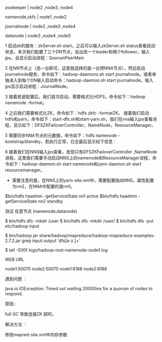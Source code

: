 
zookeeper | node2 ,node3, node4

namenode,zkfc  | node1 ,node2

journalnode | node2 ,node3 ,node4

datanode | node3 ,node4 ,node5


1 启动zk的服务：zkServer.sh start，之后可以输入zkServer.sh status查看启动状态，本次我们配置了三个DN节点，会出现一个leader和两个follower。输入jps，会显示启动进程：QuorumPeerMain

2 在NN节点上（选一台即可，这里我选择的是一台预NNA节点），然后启动journalnode服务，命令如下：hadoop-daemons.sh start journalnode。或者单独进入到每个DN输入启动命令：hadoop-daemon.sh start journalnode。输入jps显示启动进程：JournalNode。

3 接着若是配置后，我们首次启动，需要格式化HDFS，命令如下：hadoop namenode -format。

4 之后我们需要格式化ZK，命令如下：hdfs zkfc -formatZK。
接着我们启动hdfs和yarn，命令如下：start-dfs.sh和start-yarn.sh，我们在nna输入jps查看进程，显示如下：DFSZKFailoverController，NameNode，ResourceManager。

5 需要同步NNA节点的元数据，命令如下：hdfs namenode -bootstrapStandby，若执行正常，日志最后显示如下信息：

6 接着我们在NNS输入jps查看，发现只有DFSZKFailoverController ,NameNode 进程，这里我们需要手动启动NNS上的namenode和ResourceManager进程，命令如下：hadoop-daemon.sh start namenode和yarn-daemon.sh start resourcemanager。

* 需要注意的是，在NNS上的yarn-site.xml中，需要配置指向NNS，属性配置为rm2，在NNA中配置的是rm1。

$bin/hdfs haadmin -getServiceState nn1
active
$bin/hdfs haadmin -getServiceState nn2
standby

测试 任意节点 (namenode,datanode)

$ bin/hdfs dfs -mkdir /user
$ bin/hdfs dfs -mkdir /user/<username>
$ bin/hdfs dfs -put etc/hadoop input

$ bin/hadoop jar share/hadoop/mapreduce/hadoop-mapreduce-examples-2.7.2.jar grep input output 'dfs[a-z.]+'

$ tail -500f logs/hadoop-root-namenode-node1.log


WEB URL

node1:50070
node2:50070
node1:8188
node2:8188

遇到问题 ：

java.io.IOException: Timed out waiting 20000ms for a quorum of nodes to respond.

原因 :

full GC 导致连接ZK 超时。

解决方法 ：

修改mapred-site.xml中内存参数


